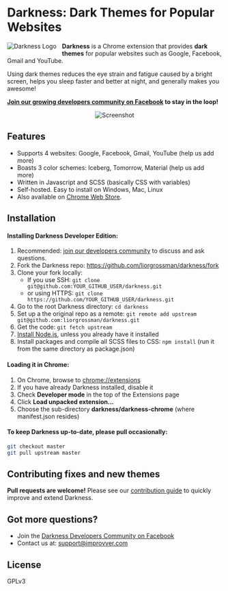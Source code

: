 # Darkness: Dark Themes for Popular Websites

<img alt="Darkness Logo" src="https://raw.githubusercontent.com/liorgrossman/darkness/master/assets/documentation/darkness-icon-48px.png" align="left" style="padding: 0 10px 5px 0">

**Darkness** is a Chrome extension that provides **dark themes** for popular websites such as Google, Facebook, Gmail and YouTube.

Using dark themes reduces the eye strain and fatigue caused by a bright screen, helps you sleep faster and better at night, and generally makes you awesome!


**[Join our growing developers community on Facebook](https://www.facebook.com/groups/darkness-developers) to stay in the loop!**


<div style="text-align:center">
<img alt="Screenshot" src="https://raw.githubusercontent.com/liorgrossman/darkness/master/assets/documentation/darkness-screenshot.png">
</div>

## Features
* Supports 4 websites: Google, Facebook, Gmail, YouTube (help us add more)
* Boasts 3 color schemes: Iceberg, Tomorrow, Material (help us add more)
* Written in Javascript and SCSS (basically CSS with variables)
* Self-hosted. Easy to install on Windows, Mac, Linux
* Also available on [Chrome Web Store](https://chrome.google.com/webstore/detail/darkness-beautiful-dark-t/imilbobhamcfahccagbncamhpnbkaenm).  

## Installation
####  Installing Darkness Developer Edition:
1. Recommended: [join our developers community](https://www.facebook.com/groups/darkness-developers) to discuss and ask questions.
1. Fork the Darkness repo: https://github.com/liorgrossman/darkness/fork
1. Clone your fork locally:
	* If you use SSH: `git clone git@github.com:YOUR_GITHUB_USER/darkness.git`
 	* or using HTTPS: `git clone https://github.com/YOUR_GITHUB_USER/darkness.git`
1. Go to the root Darkness directory: `cd darkness`
1. Set up a the original repo as a remote: `git remote add upstream git@github.com:liorgrossman/darkness.git`
1. Get the code: `git fetch upstream`
1. [Install Node.js](https://nodejs.org/), unless you already have it installed
1. Install packages and compile all SCSS files to CSS: `npm install` (run it from the same directory as package.json)


#### Loading it in Chrome:
1. On Chrome, browse to [chrome://extensions](chrome://extensions)
1. If you have already Darkness installed, disable it
1. Check **Developer mode** in the top of the Extensions page
1. Click **Load unpacked extension...**
1. Choose the sub-directory **darkness/darkness-chrome** (where manifest.json resides)

#### To keep Darkness up-to-date, please pull occasionally:
```bash
git checkout master
git pull upstream master
```

## Contributing fixes and new themes
**Pull requests are welcome!**
Please see our [contribution guide](./CONTRIBUTING.md) to quickly improve and extend Darkness.


## Got more questions?
* Join the [Darkness Developers Community on Facebook](https://www.facebook.com/groups/darkness-developers)
* Contact us at: support@improvver.com


##  License

GPLv3


